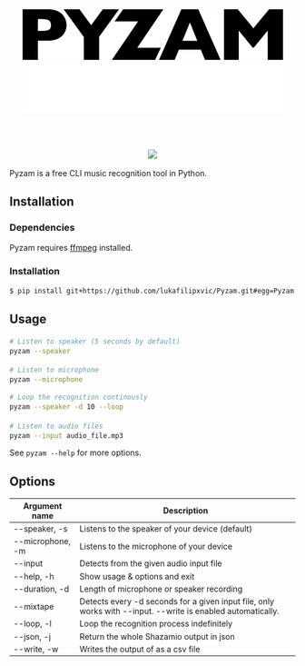 <br />
<p align="center">
<img src="https://github.com/lukafilipxvic/pyzam/blob/main/images/pyzam-logo-dark.png?raw=true#gh-light-mode-only" alt="Pyzam logo" width="459">
<img src="https://github.com/lukafilipxvic/pyzam/blob/main/images/pyzam-logo-light.png?raw=true#gh-dark-mode-only" alt="Pyzam logo" width="459">
</p>
<br />
<br />

<p align="center">
  <a href="./LICENSE.md"><img src="https://img.shields.io/badge/license-MIT-blue.svg"></a>
</p>

Pyzam is a free CLI music recognition tool in Python.

## Installation

### Dependencies
Pyzam requires [ffmpeg](https://git.ffmpeg.org/ffmpeg.git 'Download ffmpeg') installed.

### Installation
```bash
$ pip install git+https://github.com/lukafilipxvic/Pyzam.git#egg=Pyzam

```


## Usage
```bash
# Listen to speaker (5 seconds by default)
pyzam --speaker

# Listen to microphone
pyzam --microphone
```

```bash
# Loop the recognition continously
pyzam --speaker -d 10 --loop

# Listen to audio files
pyzam --input audio_file.mp3
```

See `pyzam --help` for more options.

## Options
| Argument name     | Description                                          |
| ----------------  | -----------------------------------------------------|
| --speaker, -s     | Listens to the speaker of your device (default)
| --microphone, -m  | Listens to the microphone of your device
| --input           | Detects from the given audio input file
| --help, -h        | Show usage & options and exit
| --duration, -d    | Length of microphone or speaker recording
| --mixtape         | Detects every -d seconds for a given input file, only works with --input. --write is enabled automatically.
| --loop, -l        | Loop the recognition process indefinitely
| --json, -j        | Return the whole Shazamio output in json
| --write, -w       | Writes the output of as a csv file
